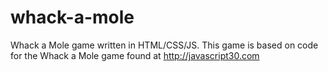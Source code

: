 # whack-a-mole
Whack a Mole game written in HTML/CSS/JS. This game is based on code for the Whack a Mole game found at http://javascript30.com
